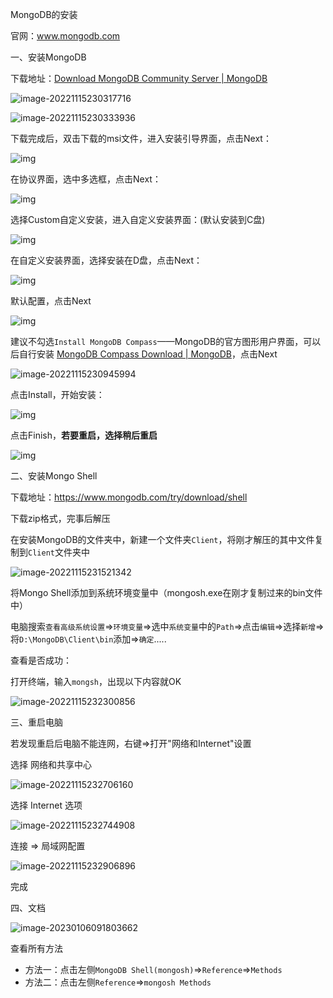 MongoDB的安装

官网：www.mongodb.com

一、安装MongoDB

下载地址：[Download MongoDB Community Server | MongoDB](https://www.mongodb.com/try/download/community)

![image-20221115230317716](https://raw.githubusercontent.com/ethanlamm/notes/image/img/image-20221115230333936.png)

![image-20221115230333936](https://raw.githubusercontent.com/ethanlamm/notes/image/img/image-20221115230317716.png)



下载完成后，双击下载的msi文件，进入安装引导界面，点击Next：

![img](https://raw.githubusercontent.com/ethanlamm/notes/image/img/1653712-20221107160412122-1017564212.png)



在协议界面，选中多选框，点击Next：

![img](https://raw.githubusercontent.com/ethanlamm/notes/image/img/1653712-20221107160424877-1459659307.png)



选择Custom自定义安装，进入自定义安装界面：(默认安装到C盘)

![img](https://raw.githubusercontent.com/ethanlamm/notes/image/img/1653712-20221107160438212-1887494666.png)



在自定义安装界面，选择安装在D盘，点击Next：

![img](https://raw.githubusercontent.com/ethanlamm/notes/image/img/1653712-20221107160451233-732672359.png)



默认配置，点击Next

![img](https://raw.githubusercontent.com/ethanlamm/notes/image/img/1653712-20221107160504554-1575511196.png)



建议不勾选`Install MongoDB Compass`——MongoDB的官方图形用户界面，可以后自行安装 [MongoDB Compass Download | MongoDB](https://www.mongodb.com/try/download/compass)，点击Next

![image-20221115230945994](https://raw.githubusercontent.com/ethanlamm/notes/image/img/image-20221115231521342.png)



点击Install，开始安装：

![img](https://raw.githubusercontent.com/ethanlamm/notes/image/img/1653712-20221107160540049-66618815.png)



点击Finish，**若要重启，选择稍后重启**

![img](https://raw.githubusercontent.com/ethanlamm/notes/image/img/1653712-20221107160549875-1863817766.png)



二、安装Mongo Shell

下载地址：https://www.mongodb.com/try/download/shell

下载zip格式，完事后解压

在安装MongoDB的文件夹中，新建一个文件夹`Client`，将刚才解压的其中文件复制到`Client`文件夹中

![image-20221115231521342](https://raw.githubusercontent.com/ethanlamm/notes/image/img/image-20221115230945994.png)



将Mongo Shell添加到系统环境变量中（mongosh.exe在刚才复制过来的bin文件中）

电脑搜索`查看高级系统设置`=>`环境变量`=>选中`系统变量`中的`Path`=>点击`编辑`=>选择`新增`=>将`D:\MongoDB\Client\bin`添加=>`确定`.....

查看是否成功：

打开终端，输入`mongsh`，出现以下内容就OK

![image-20221115232300856](https://raw.githubusercontent.com/ethanlamm/notes/image/img/image-20221115232744908.png)



三、重启电脑

若发现重启后电脑不能连网，右键=>打开"网络和Internet"设置

选择 网络和共享中心

![image-20221115232706160](https://raw.githubusercontent.com/ethanlamm/notes/image/img/image-20221115232706160.png)



选择 Internet 选项

![image-20221115232744908](https://raw.githubusercontent.com/ethanlamm/notes/image/img/image-20221115232300856.png)

连接 => 局域网配置

![image-20221115232906896](https://raw.githubusercontent.com/ethanlamm/notes/image/img/image-20230106091803662.png)



完成



四、文档

![image-20230106091803662](https://raw.githubusercontent.com/ethanlamm/notes/image/img/image-20221115232906896.png)



查看所有方法

- 方法一：点击左侧`MongoDB Shell(mongosh)`=>`Reference`=>`Methods`
- 方法二：点击左侧`Reference`=>`mongosh Methods`

